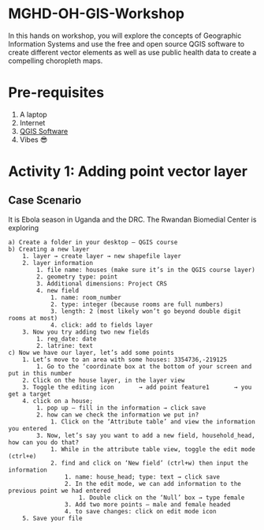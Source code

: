 # MGHD-OH-GIS-Workshop

In this hands on workshop, you will explore the concepts of Geographic Information Systems and use the free and open source QGIS software to create different vector elements as well as use public health data to create a compelling choropleth maps. 


# Pre-requisites

1. A laptop
2. Internet
3. [QGIS Software]()
4. Vibes 😎

# Activity 1: Adding point vector layer

## Case Scenario

It is Ebola season in Uganda and the DRC. The Rwandan Biomedial Center is exploring 

    a) Create a folder in your desktop – QGIS course
    b) Creating a new layer
        1. layer → create layer → new shapefile layer
        2. layer information
            1. file name: houses (make sure it’s in the QGIS course layer)
            2. geometry type: point
            3. Additional dimensions: Project CRS
            4. new field
                1. name: room_number
                2. type: integer (because rooms are full numbers)
                3. length: 2 (most likely won’t go beyond double digit rooms at most)
                4. click: add to fields layer
        3. Now you try adding two new fields
            1. reg_date: date
            2. latrine: text
    c) Now we have our layer, let’s add some points
        1. Let’s move to an area with some houses: 3354736,-219125
            1. Go to the ‘coordinate box at the bottom of your screen and put in this number
        2. Click on the house layer, in the layer view
        3. Toggle the editing icon       → add point feature1       → you get a target 
        4. click on a house;
            1. pop up – fill in the information → click save
            2. how can we check the information we put in?
                1. Click on the ‘Attribute table’ and view the information you entered
            3. Now, let’s say you want to add a new field, household_head, how can you do that?
                1. While in the attribute table view, toggle the edit mode (ctrl+e)
                2. find and click on ‘New field’ (ctrl+w) then input the information
                    1. name: house_head; type: text → click save
                    2. In the edit mode, we can add information to the previous point we had entered 
                        1. Double click on the ‘Null’ box → type female
                    3. Add two more points – male and female headed
                    4. to save changes: click on edit mode icon
        5. Save your file
